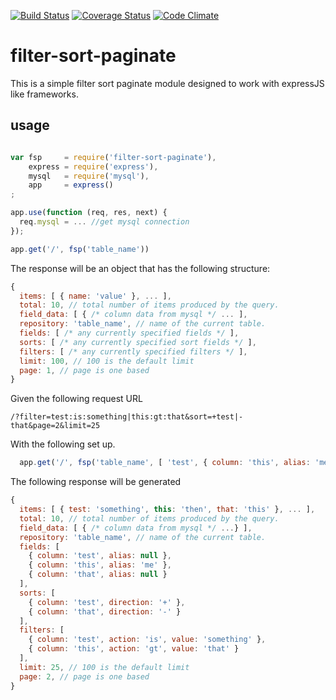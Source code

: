 [![Build Status](https://travis-ci.org/scull7/filter-sort-paginate.svg?branch=master)](https://travis-ci.org/scull7/filter-sort-paginate)
[![Coverage Status](https://img.shields.io/coveralls/scull7/filter-sort-paginate.svg)](https://coveralls.io/r/scull7/filter-sort-paginate)
[![Code Climate](https://codeclimate.com/github/scull7/filter-sort-paginate/badges/gpa.svg)](https://codeclimate.com/github/scull7/filter-sort-paginate)

filter-sort-paginate
====================

This is a simple filter sort paginate module designed to work 
with expressJS like frameworks.

usage
-----

```javascript

var fsp     = require('filter-sort-paginate'),
    express = require('express'),
    mysql   = require('mysql'),
    app     = express()
;

app.use(function (req, res, next) {
  req.mysql = ... //get mysql connection
});

app.get('/', fsp('table_name'))

```

The response will be an object that has the following structure:

```javascript
{
  items: [ { name: 'value' }, ... ],
  total: 10, // total number of items produced by the query.
  field_data: [ { /* column data from mysql */ ... ],
  repository: 'table_name', // name of the current table.
  fields: [ /* any currently specified fields */ ],
  sorts: [ /* any currently specified sort fields */ ],
  filters: [ /* any currently specified filters */ ],
  limit: 100, // 100 is the default limit
  page: 1, // page is one based
}
```

Given the following request URL

`/?filter=test:is:something|this:gt:that&sort=+test|-that&page=2&limit=25`

With the following set up.

```javascript
  app.get('/', fsp('table_name', [ 'test', { column: 'this', alias: 'me' }, 'that' ]));
```

The following response will be generated

```javascript
{
  items: [ { test: 'something', this: 'then', that: 'this' }, ... ],
  total: 10, // total number of items produced by the query.
  field_data: [ { /* column data from mysql */ ...} ],
  repository: 'table_name', // name of the current table.
  fields: [
    { column: 'test', alias: null },
    { column: 'this', alias: 'me' },
    { column: 'that', alias: null }
  ],
  sorts: [
    { column: 'test', direction: '+' },
    { column: 'that', direction: '-' }
  ],
  filters: [
    { column: 'test', action: 'is', value: 'something' },
    { column: 'this', action: 'gt', value: 'that' }
  ],
  limit: 25, // 100 is the default limit
  page: 2, // page is one based
}
```
